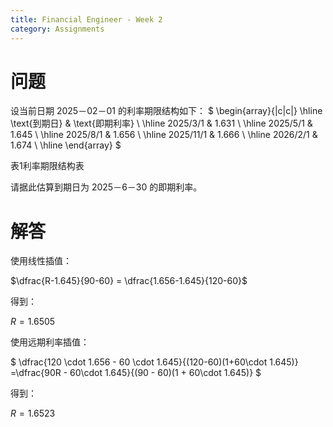 ```yaml
---
title: Financial Engineer - Week 2
category: Assignments
---
```


# 问题

设当前日期 2025－02－01 的利率期限结构如下：
$
\begin{array}{|c|c|}
\hline
\text{到期日} & \text{即期利率} \\
\hline
2025/3/1 & 1.631 \\
\hline
2025/5/1 & 1.645 \\
\hline
2025/8/1 & 1.656 \\
\hline
2025/11/1 & 1.666 \\
\hline
2026/2/1 & 1.674 \\
\hline
\end{array}
$

表1利率期限结构表

请据此估算到期日为 2025－6－30 的即期利率。

# 解答

使用线性插值：

$\dfrac{R-1.645}{90-60} = \dfrac{1.656-1.645}{120-60}$

得到：

$R = 1.6505$

使用远期利率插值：

$
\dfrac{120 \cdot 1.656 - 60 \cdot 1.645}{(120-60)(1+60\cdot 1.645)}
=\dfrac{90R - 60\cdot 1.645}{(90 - 60)(1 + 60\cdot 1.645)}
$

得到：

$R = 1.6523$

